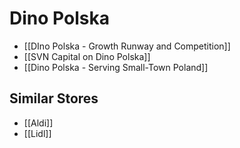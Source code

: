 # Dino Polska
- [[DIno Polska - Growth Runway and Competition]]
- [[SVN Capital on Dino Polska]] 
- [[Dino Polska - Serving Small-Town Poland]]



## Similar Stores
- [[Aldi]]
- [[Lidl]]